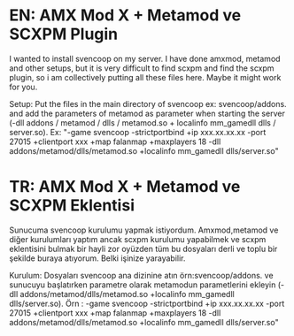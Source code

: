 # EN: AMX Mod X + Metamod ve SCXPM Plugin
I wanted to install svencoop on my server. I have done amxmod, metamod and other setups, but it is very difficult to find scxpm and find the scxpm plugin, so i am collectively putting all these files here. Maybe it might work for you.

Setup:
Put the files in the main directory of svencoop ex: svencoop/addons.
and add the parameters of metamod as parameter when starting the server (-dll addons / metamod / dlls / metamod.so + localinfo mm_gamedll dlls / server.so).
Ex: "-game svencoop -strictportbind +ip xxx.xx.xx.xx -port 27015 +clientport xxx +map falanmap +maxplayers 18 -dll addons/metamod/dlls/metamod.so +localinfo mm_gamedll dlls/server.so"

# TR: AMX Mod X + Metamod ve SCXPM Eklentisi
Sunucuma svencoop kurulumu yapmak istiyordum. Amxmod,metamod ve diğer kurulumları yaptım ancak scxpm kurulumu yapabilmek ve scxpm eklentisini bulmak bir hayli zor oyüzden tüm bu dosyaları derli ve toplu bir şekilde buraya atıyorum. Belki işinize yarayabilir.

Kurulum:
Dosyaları svencoop ana dizinine atın örn:svencoop/addons.
ve sunucuyu başlatırken parametre olarak metamodun parametlerini ekleyin (-dll addons/metamod/dlls/metamod.so +localinfo mm_gamedll dlls/server.so).
Örn : -game svencoop -strictportbind +ip xxx.xx.xx.xx -port 27015 +clientport xxx +map falanmap  +maxplayers 18 -dll addons/metamod/dlls/metamod.so +localinfo mm_gamedll dlls/server.so"

